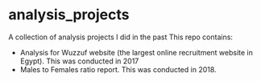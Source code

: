 # analysis_projects
A collection of analysis projects I did in the past
This repo contains:
- Analysis for Wuzzuf website (the largest online recruitment website in Egypt). This was conducted in 2017
- Males to Females ratio report. This was conducted in 2018.

